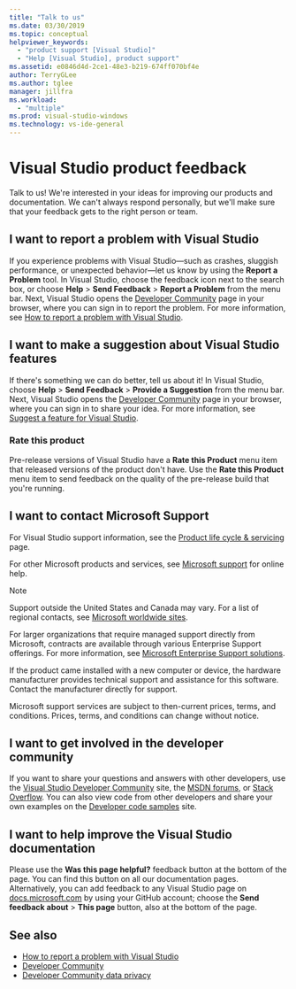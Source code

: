 ```yaml
---
title: "Talk to us"
ms.date: 03/30/2019
ms.topic: conceptual
helpviewer_keywords:
  - "product support [Visual Studio]"
  - "Help [Visual Studio], product support"
ms.assetid: e0846d4d-2ce1-48e3-b219-674ff070bf4e
author: TerryGLee
ms.author: tglee
manager: jillfra
ms.workload:
  - "multiple"
ms.prod: visual-studio-windows
ms.technology: vs-ide-general
---
```

# Visual Studio product feedback

Talk to us! We're interested in your ideas for improving our products and documentation. We can't always respond personally, but we'll make sure that your feedback gets to the right person or team.

## I want to report a problem with Visual Studio

If you experience problems with Visual Studio&mdash;such as crashes, sluggish performance, or unexpected behavior&mdash;let us know by using the **Report a Problem** tool. In Visual Studio, choose the feedback icon next to the search box, or choose **Help** > **Send Feedback** > **Report a Problem** from the menu bar. Next, Visual Studio opens the [Developer Community](https://developercommunity.visualstudio.com) page in your browser, where you can sign in to report the problem. For more information, see [How to report a problem with Visual Studio](how-to-report-a-problem-with-visual-studio.md).

## I want to make a suggestion about Visual Studio features

If there's something we can do better, tell us about it! In Visual Studio, choose **Help** > **Send Feedback** > **Provide a Suggestion** from the menu bar. Next, Visual Studio opens the [Developer Community](https://developercommunity.visualstudio.com) page in your browser, where you can sign in to share your idea. For more information, see [Suggest a feature for Visual Studio](suggest-a-feature.md).

### Rate this product

Pre-release versions of Visual Studio have a **Rate this Product** menu item that released versions of the product don't have. Use the **Rate this Product** menu item to send feedback on the quality of the pre-release build that you're running.

## I want to contact Microsoft Support

For Visual Studio support information, see the [Product life cycle & servicing](/visualstudio/productinfo/vs-servicing-vs) page.

For other Microsoft products and services, see [Microsoft support](https://go.microsoft.com/fwlink/?LinkID=99019) for online help.

> [!NOTE]
> Support outside the United States and Canada may vary. For a list of regional contacts, see [Microsoft worldwide sites](https://www.microsoft.com/worldwide/).

For larger organizations that require managed support directly from Microsoft, contracts are available through various Enterprise Support offerings. For more information, see [Microsoft Enterprise Support solutions](https://go.microsoft.com/fwlink/?LinkId=258223).

If the product came installed with a new computer or device, the hardware manufacturer provides technical support and assistance for this software. Contact the manufacturer directly for support.

Microsoft support services are subject to then-current prices, terms, and conditions. Prices, terms, and conditions can change without notice.

## I want to get involved in the developer community

If you want to share your questions and answers with other developers, use the [Visual Studio Developer Community](https://developercommunity.visualstudio.com) site, the [MSDN forums](https://social.msdn.microsoft.com/Forums/home), or [Stack Overflow](https://stackoverflow.com/). You can also view code from other developers and share your own examples on the [Developer code samples](https://code.msdn.microsoft.com/) site.

## I want to help improve the Visual Studio documentation

Please use the **Was this page helpful?** feedback button at the bottom of the page. You can find this button on all our documentation pages. Alternatively, you can add feedback to any Visual Studio page on [docs.microsoft.com](https://docs.microsoft.com/visualstudio/) by using your GitHub account; choose the **Send feedback about** > **This page** button, also at the bottom of the page.

## See also

* [How to report a problem with Visual Studio](how-to-report-a-problem-with-visual-studio.md)
* [Developer Community](https://developercommunity.visualstudio.com)
* [Developer Community data privacy](developer-community-privacy.md)
